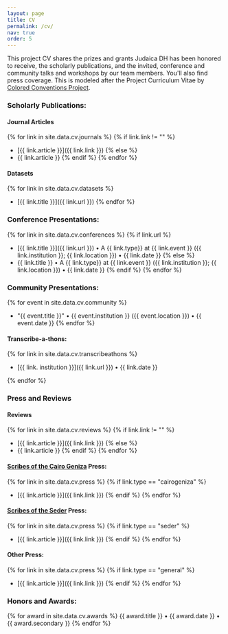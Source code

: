 ```yaml
---
layout: page
title: CV
permalink: /cv/
nav: true
order: 5
---
```

This project CV shares the prizes and grants Judaica DH has been honored to receive, the scholarly publications, and the invited, conference and community talks and workshops by our team members. You'll also find press coverage. This is modeled after the Project Curriculum Vitae by [Colored Conventions Project](https://coloredconventions.org/about/cv/). 

<!---### Funding/Grants:--->
<!---#### National Funding:--->
<!---#### University Funding:--->

<!---### Advisory Committees:--->

<!---### Symposiums Organized:--->


### Scholarly Publications:
#### Journal Articles
{% for link in site.data.cv.journals %}
{% if link.link != "" %}
* [{{ link.article }}]({{ link.link }})
{% else %}
* {{ link.article }}
{% endif %}
{% endfor %}

#### Datasets
{% for link in site.data.cv.datasets %}
* [{{ link.title }}]({{ link.url }})
{% endfor %}

<!---#### Web--->

<!---#### Other--->

<!---### Invited Talks and Panels:--->

### Conference Presentations:
{% for link in site.data.cv.conferences %}
{% if link.url %}
* [{{ link.title }}]({{ link.url }})  • A {{ link.type}} at {{ link.event }} ({{ link.institution }}; {{ link.location }}) •  {{ link.date }}
{% else %}
* {{ link.title }} • A {{ link.type}} at {{ link.event }} ({{ link.institution }}; {{ link.location }}) •  {{ link.date }}
{% endif %}
{% endfor %}

### Community Presentations:
{% for event in site.data.cv.community %}
* "{{ event.title }}"  • {{ event.institution }} ({{ event.location }}) • {{ event.date }}
{% endfor %}

<!---### Workshops and Workshop Series:--->

#### Transcribe-a-thons: 
{% for link in site.data.cv.transcribeathons %}
* [{{ link. institution }}]({{ link.url }})  • {{ link.date }}

{% endfor %}

### Press and Reviews

#### Reviews
{% for link in site.data.cv.reviews %}
{% if link.link != "" %}
* [{{ link.article }}]({{ link.link }})
{% else %}
* {{ link.article }}
{% endif %}
{% endfor %}

#### [Scribes of the Cairo Geniza](/work/cairo-geniza) Press:
{% for link in site.data.cv.press %}
{% if link.type == "cairogeniza" %}
* [{{ link.article }}]({{ link.link }})
{% endif %}
{% endfor %}

#### [Scribes of the Seder](/work/cairo-geniza) Press:
{% for link in site.data.cv.press %}
{% if link.type == "seder" %}
* [{{ link.article }}]({{ link.link }})
{% endif %}
{% endfor %}

#### Other Press:
{% for link in site.data.cv.press %}
{% if link.type == "general" %}
* [{{ link.article }}]({{ link.link }})
{% endif %}
{% endfor %}

### Honors and Awards:
{% for award in site.data.cv.awards %}
{{ award.title }} • {{ award.date }} • {{ award.secondary }}
{% endfor %}



